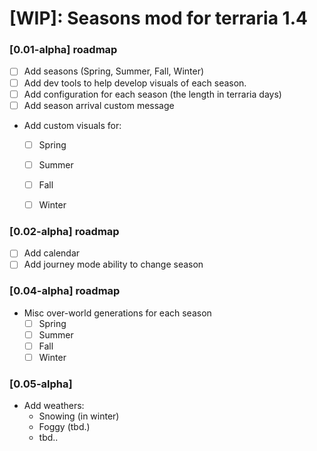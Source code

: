 # [WIP]: Seasons mod for terraria 1.4

### [0.01-alpha] roadmap
- [ ]  Add seasons (Spring, Summer, Fall, Winter)
- [ ]  Add dev tools to help develop visuals of each season.
- [ ]  Add configuration for each season (the length in terraria days)
- [ ]  Add season arrival custom message
- Add custom visuals for:
  - [ ] Spring
  - [ ] Summer
  - [ ] Fall
  - [ ] Winter


### [0.02-alpha] roadmap
-   [ ] Add calendar
-   [ ] Add journey mode ability to change season

### [0.04-alpha] roadmap
-   Misc over-world generations for each season
      - [ ] Spring
      - [ ] Summer
      - [ ] Fall
      - [ ] Winter

### [0.05-alpha]
-   Add weathers:
    -   Snowing (in winter)
    -   Foggy (tbd.)
    -   tbd..
